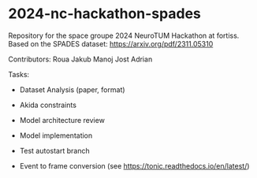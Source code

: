 # 2024-nc-hackathon-spades
Repository for the space groupe 2024 NeuroTUM Hackathon at fortiss.
Based on the SPADES dataset: https://arxiv.org/pdf/2311.05310

Contributors:
Roua
Jakub
Manoj
Jost
Adrian

Tasks:

- Dataset Analysis (paper, format)

- Akida constraints

- Model architecture review

- Model implementation

- Test autostart branch

- Event to frame conversion (see https://tonic.readthedocs.io/en/latest/)


